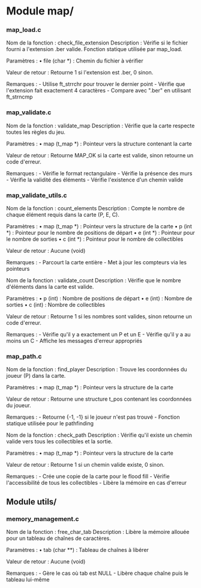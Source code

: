 # Module map/

### map_load.c

Nom de la fonction : check_file_extension
Description :
    Vérifie si le fichier fourni a l'extension .ber valide.
    Fonction statique utilisée par map_load.

Paramètres :
    • file (char *) : Chemin du fichier à vérifier

Valeur de retour :
    Retourne 1 si l'extension est .ber, 0 sinon.

Remarques :
    - Utilise ft_strrchr pour trouver le dernier point
    - Vérifie que l'extension fait exactement 4 caractères
    - Compare avec ".ber" en utilisant ft_strncmp

### map_validate.c

Nom de la fonction : validate_map
Description :
    Vérifie que la carte respecte toutes les règles du jeu.

Paramètres :
    • map (t_map *) : Pointeur vers la structure contenant la carte

Valeur de retour :
    Retourne MAP_OK si la carte est valide, sinon retourne un code d'erreur.

Remarques :
    - Vérifie le format rectangulaire
    - Vérifie la présence des murs
    - Vérifie la validité des éléments
    - Vérifie l'existence d'un chemin valide


### map_validate_utils.c

Nom de la fonction : count_elements
Description :
    Compte le nombre de chaque élément requis dans la carte (P, E, C).

Paramètres :
    • map (t_map *) : Pointeur vers la structure de la carte
    • p (int *) : Pointeur pour le nombre de positions de départ
    • e (int *) : Pointeur pour le nombre de sorties
    • c (int *) : Pointeur pour le nombre de collectibles

Valeur de retour :
    Aucune (void)

Remarques :
    - Parcourt la carte entière
    - Met à jour les compteurs via les pointeurs


Nom de la fonction : validate_count
Description :
    Vérifie que le nombre d'éléments dans la carte est valide.

Paramètres :
    • p (int) : Nombre de positions de départ
    • e (int) : Nombre de sorties
    • c (int) : Nombre de collectibles

Valeur de retour :
    Retourne 1 si les nombres sont valides, sinon retourne un code d'erreur.

Remarques :
    - Vérifie qu'il y a exactement un P et un E
    - Vérifie qu'il y a au moins un C
    - Affiche les messages d'erreur appropriés


### map_path.c

Nom de la fonction : find_player
Description :
    Trouve les coordonnées du joueur (P) dans la carte.

Paramètres :
    • map (t_map *) : Pointeur vers la structure de la carte

Valeur de retour :
    Retourne une structure t_pos contenant les coordonnées du joueur.

Remarques :
    - Retourne {-1, -1} si le joueur n'est pas trouvé
    - Fonction statique utilisée pour le pathfinding


Nom de la fonction : check_path
Description :
    Vérifie qu'il existe un chemin valide vers tous les collectibles et la sortie.

Paramètres :
    • map (t_map *) : Pointeur vers la structure de la carte

Valeur de retour :
    Retourne 1 si un chemin valide existe, 0 sinon.

Remarques :
    - Crée une copie de la carte pour le flood fill
    - Vérifie l'accessibilité de tous les collectibles
    - Libère la mémoire en cas d'erreur


## Module utils/

### memory_management.c

Nom de la fonction : free_char_tab
Description :
    Libère la mémoire allouée pour un tableau de chaînes de caractères.

Paramètres :
    • tab (char **) : Tableau de chaînes à libérer

Valeur de retour :
    Aucune (void)

Remarques :
    - Gère le cas où tab est NULL
    - Libère chaque chaîne puis le tableau lui-même